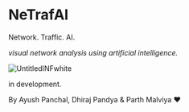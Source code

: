 # NeTrafAI
Network. Traffic. AI.

_visual network analysis using artificial intelligence._

![UntitledINFwhite](https://github.com/user-attachments/assets/bcf9edf4-6ebc-4986-b612-f4519dd75596)

in development.

By Ayush Panchal, Dhiraj Pandya & Parth Malviya ❤️

